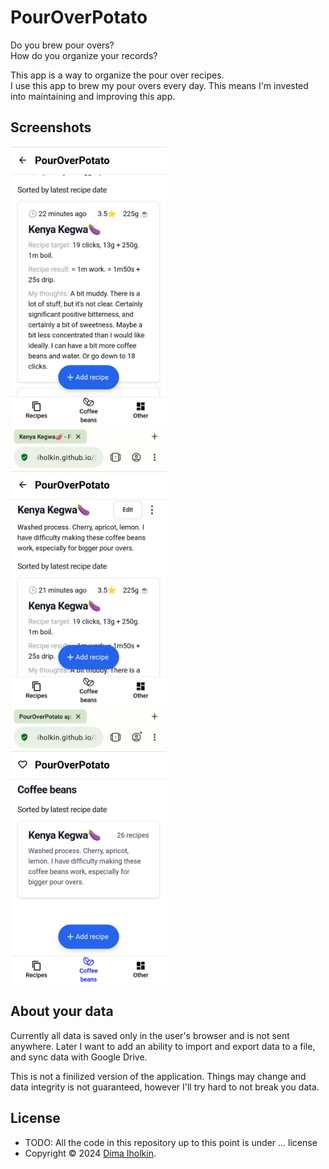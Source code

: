 # PourOverPotato

Do you brew pour overs?  
How do you organize your records?  

This app is a way to organize the pour over recipes.  
I use this app to brew my pour overs every day. This means I'm invested into maintaining and improving this app.

## Screenshots

<div>
  <kbd>
    <img width="250" src="/_assets/screenshot-01.png" title="a screenshot showing a recipe in PourOverPotato app">
  </kbd>
  &nbsp;
  <kbd>
    <img width="250" src="/_assets/screenshot-02.png" title="a screenshot showing a recipe and coffee beans in PourOverPotato app">
  </kbd>
  &nbsp;
  <kbd>
    <img width="250" src="/_assets/screenshot-03.png" title="a screenshot showing a coffee beans list in PourOverPotato app">
  </kbd>
</div>

## About your data

Currently all data is saved only in the user's browser and is not sent anywhere. Later I want to add an ability to import and export data to a file, and sync data with Google Drive.  

This is not a finilized version of the application. Things may change and data integrity is not guaranteed, however I'll try hard to not break you data.

## License

* TODO: All the code in this repository up to this point is under ... license
* Copyright © 2024 <a href="https://github.com/dima-iholkin" target="_blank">Dima Iholkin</a>.